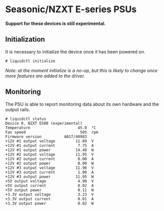 # Seasonic/NZXT E-series PSUs

**Support for these devices is still experimental.**

## Initialization

It is necessary to initialize the device once it has been powered on.

```
# liquidctl initialize
```

_Note: at the moment initialize is a no-op, but this is likely to change once more features are added to the driver._



## Monitoring

The PSU is able to report monitoring data about its own hardware and the output rails.

```
# liquidctl status
Device 0, NZXT E500 (experimental)
Temperature                     45.0  °C
Fan speed                        505  rpm
Firmware version          A017/40983
+12V #1 output voltage         11.89  V
+12V #1 output current          7.75  A
+12V #1 output power           14.48  W
+12V #2 output voltage         11.95  V
+12V #2 output current          0.00  A
+12V #2 output power            0.00  W
+12V #3 output voltage         11.96  V
+12V #3 output current          1.00  A
+12V #3 output power           11.95  W
+5V output voltage              4.90  V
+5V output current              0.02  A
+5V output power                0.11  W
+3.3V output voltage            3.23  V
+3.3V output current            0.01  A
+3.3V output power              0.02  W
```
